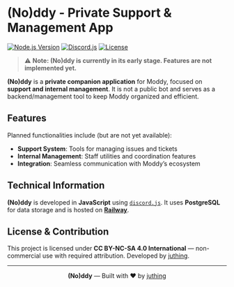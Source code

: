 
# (No)ddy - Private Support & Management App

[![Node.js Version](https://img.shields.io/badge/node.js-18+-green.svg)](https://nodejs.org)
[![Discord.js](https://img.shields.io/badge/discord.js-14+-blue.svg)](https://github.com/discordjs/discord.js)
[![License](https://img.shields.io/badge/license-CC%20BY--NC--SA%204.0-lightgrey.svg)](https://creativecommons.org/licenses/by-nc-sa/4.0/)

> ⚠️ **Note: (No)ddy is currently in its early stage. Features are not implemented yet.**

**(No)ddy** is a **private companion application** for Moddy, focused on **support and internal management**.
It is not a public bot and serves as a backend/management tool to keep Moddy organized and efficient.

## Features

Planned functionalities include (but are not yet available):

* **Support System**: Tools for managing issues and tickets
* **Internal Management**: Staff utilities and coordination features
* **Integration**: Seamless communication with Moddy’s ecosystem

## Technical Information

**(No)ddy** is developed in **JavaScript** using [`discord.js`](https://github.com/discordjs/discord.js).
It uses **PostgreSQL** for data storage and is hosted on [**Railway**](https://railway.com/).

## License & Contribution

This project is licensed under **CC BY-NC-SA 4.0 International** — non-commercial use with required attribution.
Developed by [juthing](https://github.com/juthing).

---

<div align="center">
  <strong>(No)ddy</strong> — Built with ❤️ by <a href="https://github.com/juthing">juthing</a>
</div>
